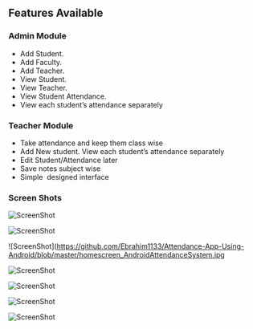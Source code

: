 <h2>Features Available</h2>
<h3>Admin Module</h3>
<ul>
 	<li>Add Student.</li>
 	<li>Add Faculty.</li>
 	<li>Add Teacher.</li>
 	<li>View Student.</li>
 	<li>View Teacher.</li>
 	<li>View Student Attendance.</li>
 	<li>View each student’s attendance separately</li>
</ul>
<h3>Teacher Module</h3>
<ul>
 	<li>Take attendance and keep them class wise</li>
 	<li>Add New student. View each student’s attendance separately</li>
 	<li>Edit Student/Attendance later</li>
 	<li>Save notes subject wise</li>
 	<li>Simple  designed interface</li>
</ul>
<h3>Screen Shots</h3>

![ScreenShot](https://github.com/Ebrahim1133/Attendance-App-Using-Android/blob/master/welcomescrren_AndroidAttendanceSystem.jpg)

![ScreenShot](https://github.com/Ebrahim1133/Attendance-App-Using-Android/blob/master/loginscreen_AndroidAttendanceSystem.jpg)

![ScreenShot](https://github.com/Ebrahim1133/Attendance-App-Using-Android/blob/master/homescreen_AndroidAttendanceSystem.jpg

![ScreenShot](https://github.com/Ebrahim1133/Attendance-App-Using-Android/blob/master/homescreen2_AndroidAttendanceSystem.jpg)

![ScreenShot](https://github.com/Ebrahim1133/Attendance-App-Using-Android/blob/master/addsubject_AndroidAttendanceSystem.jpg)

![ScreenShot](https://github.com/Ebrahim1133/Attendance-App-Using-Android/blob/master/addstudentscreen_AndroidAttendanceSystem.jpg)

![ScreenShot](https://github.com/Ebrahim1133/Attendance-App-Using-Android/blob/master/addcoures_AndroidAttendanceSystem.jpg)


